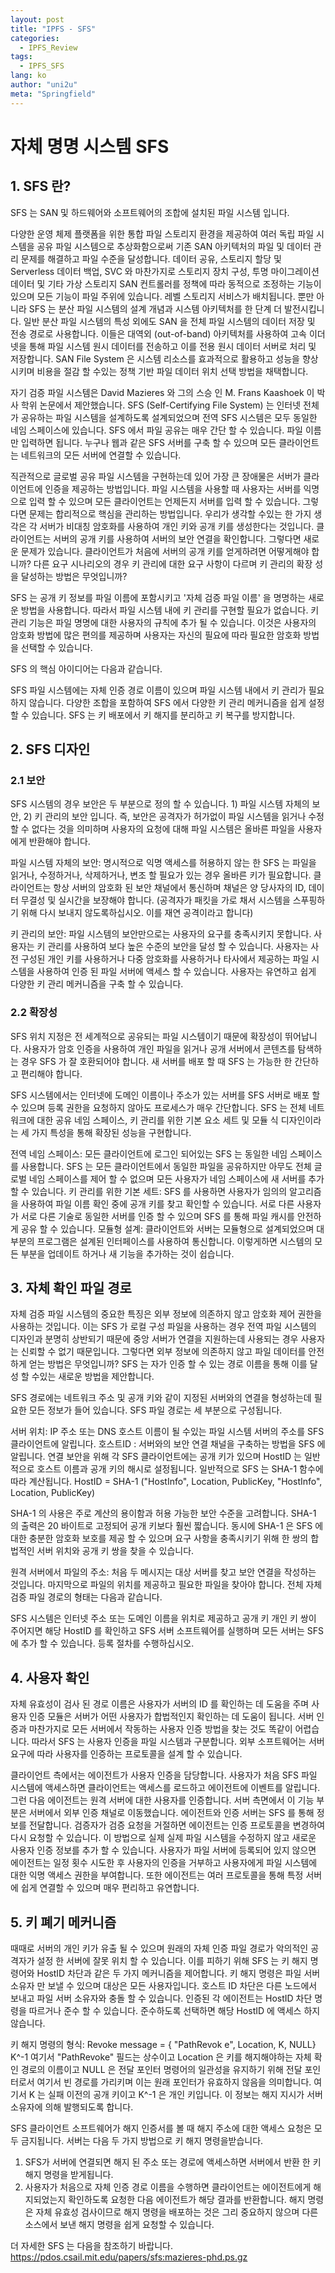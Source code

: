 ```yaml
---
layout: post
title: "IPFS - SFS"
categories:
  - IPFS_Review
tags:
  - IPFS_SFS
lang: ko
author: "uni2u"
meta: "Springfield"
---
```


# 자체 명명 시스템 SFS

## 1. SFS 란?

SFS 는 SAN 및 하드웨어와 소프트웨어의 조합에 설치된 파일 시스템 입니다.

다양한 운영 체제 플랫폼을 위한 통합 파일 스토리지 환경을 제공하여 여러 독립 파일 시스템을 공유 파일 시스템으로 추상화함으로써 기존 SAN 아키텍처의 파일 및 데이터 관리 문제를 해결하고 파일 수준을 달성합니다. 데이터 공유, 스토리지 할당 및 Serverless 데이터 백업, SVC 와 마찬가지로 스토리지 장치 구성, 투명 마이그레이션 데이터 및 기타 가상 스토리지 SAN 컨트롤러를 정책에 따라 동적으로 조정하는 기능이 있으며 모든 기능이 파일 주위에 있습니다. 레벨 스토리지 서비스가 배치됩니다. 뿐만 아니라 SFS 는 분산 파일 시스템의 설계 개념과 시스템 아키텍처를 한 단계 더 발전시킵니다. 일반 분산 파일 시스템의 특성 외에도 SAN 을 전체 파일 시스템의 데이터 저장 및 전송 경로로 사용합니다. 이들은 대역외 (out-of-band) 아키텍처를 사용하여 고속 이더넷을 통해 파일 시스템 원시 데이터를 전송하고 이를 전용 원시 데이터 서버로 처리 및 저장합니다. SAN File System 은 시스템 리소스를 효과적으로 활용하고 성능을 향상시키며 비용을 절감 할 수있는 정책 기반 파일 데이터 위치 선택 방법을 채택합니다.

자기 검증 파일 시스템은 David Mazieres 와 그의 스승 인 M. Frans Kaashoek 이 박사 학위 논문에서 제안했습니다. SFS (Self-Certifying File System) 는 인터넷 전체가 공유하는 파일 시스템을 설계하도록 설계되었으며 전역 SFS 시스템은 모두 동일한 네임 스페이스에 있습니다. SFS 에서 파일 공유는 매우 간단 할 수 있습니다. 파일 이름만 입력하면 됩니다. 누구나 웹과 같은 SFS 서버를 구축 할 수 있으며 모든 클라이언트는 네트워크의 모든 서버에 연결할 수 있습니다.

직관적으로 글로벌 공유 파일 시스템을 구현하는데 있어 가장 큰 장애물은 서버가 클라이언트에 인증을 제공하는 방법입니다. 파일 시스템을 사용할 때 사용자는 서버를 익명으로 입력 할 수 있으며 모든 클라이언트는 언제든지 서버를 입력 할 수 있습니다. 그렇다면 문제는 합리적으로 핵심을 관리하는 방법입니다. 우리가 생각할 수있는 한 가지 생각은 각 서버가 비대칭 암호화를 사용하여 개인 키와 공개 키를 생성한다는 것입니다. 클라이언트는 서버의 공개 키를 사용하여 서버의 보안 연결을 확인합니다. 그렇다면 새로운 문제가 있습니다. 클라이언트가 처음에 서버의 공개 키를 얻게하려면 어떻게해야 합니까? 다른 요구 시나리오의 경우 키 관리에 대한 요구 사항이 다르며 키 관리의 확장 성을 달성하는 방법은 무엇입니까?

SFS 는 공개 키 정보를 파일 이름에 포함시키고 '자체 검증 파일 이름' 을 명명하는 새로운 방법을 사용합니다. 따라서 파일 시스템 내에 키 관리를 구현할 필요가 없습니다. 키 관리 기능은 파일 명명에 대한 사용자의 규칙에 추가 될 수 있습니다. 이것은 사용자의 암호화 방법에 많은 편의를 제공하며 사용자는 자신의 필요에 따라 필요한 암호화 방법을 선택할 수 있습니다.

SFS 의 핵심 아이디어는 다음과 같습니다.

SFS 파일 시스템에는 자체 인증 경로 이름이 있으며 파일 시스템 내에서 키 관리가 필요하지 않습니다. 다양한 조합을 포함하여 SFS 에서 다양한 키 관리 메커니즘을 쉽게 설정할 수 있습니다. SFS 는 키 배포에서 키 해지를 분리하고 키 복구를 방지합니다.

## 2. SFS 디자인

### 2.1 보안

SFS 시스템의 경우 보안은 두 부분으로 정의 할 수 있습니다. 1) 파일 시스템 자체의 보안, 2) 키 관리의 보안 입니다. 즉, 보안은 공격자가 허가없이 파일 시스템을 읽거나 수정할 수 없다는 것을 의미하며 사용자의 요청에 대해 파일 시스템은 올바른 파일을 사용자에게 반환해야 합니다.

파일 시스템 자체의 보안: 명시적으로 익명 액세스를 허용하지 않는 한 SFS 는 파일을 읽거나, 수정하거나, 삭제하거나, 변조 할 필요가 있는 경우 올바른 키가 필요합니다. 클라이언트는 항상 서버의 암호화 된 보안 채널에서 통신하며 채널은 양 당사자의 ID, 데이터 무결성 및 실시간을 보장해야 합니다. (공격자가 패킷을 가로 채서 시스템을 스푸핑하기 위해 다시 보내지 않도록하십시오. 이를 재연 공격이라고 합니다)

키 관리의 보안: 파일 시스템의 보안만으로는 사용자의 요구를 충족시키지 못합니다. 사용자는 키 관리를 사용하여 보다 높은 수준의 보안을 달성 할 수 있습니다. 사용자는 사전 구성된 개인 키를 사용하거나 다중 암호화를 사용하거나 타사에서 제공하는 파일 시스템을 사용하여 인증 된 파일 서버에 액세스 할 수 있습니다. 사용자는 유연하고 쉽게 다양한 키 관리 메커니즘을 구축 할 수 있습니다.

### 2.2 확장성

SFS 위치 지정은 전 세계적으로 공유되는 파일 시스템이기 때문에 확장성이 뛰어납니다. 사용자가 암호 인증을 사용하여 개인 파일을 읽거나 공개 서버에서 콘텐츠를 탐색하는 경우 SFS 가 잘 호환되어야 합니다. 새 서버를 배포 할 때 SFS 는 가능한 한 간단하고 편리해야 합니다.

SFS 시스템에서는 인터넷에 도메인 이름이나 주소가 있는 서버를 SFS 서버로 배포 할 수 있으며 등록 권한을 요청하지 않아도 프로세스가 매우 간단합니다. SFS 는 전체 네트워크에 대한 공유 네임 스페이스, 키 관리를 위한 기본 요소 세트 및 모듈 식 디자인이라는 세 가지 특성을 통해 확장된 성능을 구현합니다.

전역 네임 스페이스: 모든 클라이언트에 로그인 되어있는 SFS 는 동일한 네임 스페이스를 사용합니다. SFS 는 모든 클라이언트에서 동일한 파일을 공유하지만 아무도 전체 글로벌 네임 스페이스를 제어 할 수 없으며 모든 사용자가 네임 스페이스에 새 서버를 추가 할 수 있습니다. 
키 관리를 위한 기본 세트: SFS 를 사용하면 사용자가 임의의 알고리즘을 사용하여 파일 이름 확인 중에 공개 키를 찾고 확인할 수 있습니다. 서로 다른 사용자가 서로 다른 기술로 동일한 서버를 인증 할 수 있으며 SFS 를 통해 파일 캐시를 안전하게 공유 할 수 있습니다.
모듈형 설계: 클라이언트와 서버는 모듈형으로 설계되었으며 대부분의 프로그램은 설계된 인터페이스를 사용하여 통신합니다. 이렇게하면 시스템의 모든 부분을 업데이트 하거나 새 기능을 추가하는 것이 쉽습니다.

## 3. 자체 확인 파일 경로

자체 검증 파일 시스템의 중요한 특징은 외부 정보에 의존하지 않고 암호화 제어 권한을 사용하는 것입니다. 이는 SFS 가 로컬 구성 파일을 사용하는 경우 전역 파일 시스템의 디자인과 분명히 상반되기 때문에 중앙 서버가 연결을 지원하는데 사용되는 경우 사용자는 신뢰할 수 없기 때문입니다. 그렇다면 외부 정보에 의존하지 않고 파일 데이터를 안전하게 얻는 방법은 무엇입니까? SFS 는 자가 인증 할 수 있는 경로 이름을 통해 이를 달성 할 수있는 새로운 방법을 제안합니다.

SFS 경로에는 네트워크 주소 및 공개 키와 같이 지정된 서버와의 연결을 형성하는데 필요한 모든 정보가 들어 있습니다. SFS 파일 경로는 세 부분으로 구성됩니다.

서버 위치: IP 주소 또는 DNS 호스트 이름이 될 수있는 파일 시스템 서버의 주소를 SFS 클라이언트에 알립니다.
호스트ID : 서버와의 보안 연결 채널을 구축하는 방법을 SFS 에 알립니다. 연결 보안을 위해 각 SFS 클라이언트에는 공개 키가 있으며 HostID 는 일반적으로 호스트 이름과 공개 키의 해시로 설정됩니다. 일반적으로 SFS 는 SHA-1 함수에 따라 계산됩니다. HostID = SHA-1 ("HostInfo", Location, PublicKey, "HostInfo", Location, PublicKey)

SHA-1 의 사용은 주로 계산의 용이함과 허용 가능한 보안 수준을 고려합니다. SHA-1 의 출력은 20 바이트로 고정되어 공개 키보다 훨씬 짧습니다. 동시에 SHA-1 은 SFS 에 대한 충분한 암호화 보호를 제공 할 수 있으며 요구 사항을 충족시키기 위해 한 쌍의 합법적인 서버 위치와 공개 키 쌍을 찾을 수 있습니다.

원격 서버에서 파일의 주소: 처음 두 메시지는 대상 서버를 찾고 보안 연결을 작성하는 것입니다. 마지막으로 파일의 위치를 제공하고 필요한 파일을 찾아야 합니다. 전체 자체 검증 파일 경로의 형태는 다음과 같습니다.

SFS 시스템은 인터넷 주소 또는 도메인 이름을 위치로 제공하고 공개 키 개인 키 쌍이 주어지면 해당 HostID 를 확인하고 SFS 서버 소프트웨어를 실행하며 모든 서버는 SFS 에 추가 할 수 있습니다. 등록 절차를 수행하십시오.

## 4. 사용자 확인

자체 유효성이 검사 된 경로 이름은 사용자가 서버의 ID 를 확인하는 데 도움을 주며 사용자 인증 모듈은 서버가 어떤 사용자가 합법적인지 확인하는 데 도움이 됩니다. 서버 인증과 마찬가지로 모든 서버에서 작동하는 사용자 인증 방법을 찾는 것도 똑같이 어렵습니다. 따라서 SFS 는 사용자 인증을 파일 시스템과 구분합니다. 외부 소프트웨어는 서버 요구에 따라 사용자를 인증하는 프로토콜을 설계 할 수 있습니다.

클라이언트 측에서는 에이전트가 사용자 인증을 담당합니다. 사용자가 처음 SFS 파일 시스템에 액세스하면 클라이언트는 액세스를 로드하고 에이전트에 이벤트를 알립니다. 그런 다음 에이전트는 원격 서버에 대한 사용자를 인증합니다. 서버 측면에서 이 기능 부분은 서버에서 외부 인증 채널로 이동했습니다. 에이전트와 인증 서버는 SFS 를 통해 정보를 전달합니다. 검증자가 검증 요청을 거절하면 에이전트는 인증 프로토콜을 변경하여 다시 요청할 수 있습니다. 이 방법으로 실제 실제 파일 시스템을 수정하지 않고 새로운 사용자 인증 정보를 추가 할 수 있습니다. 사용자가 파일 서버에 등록되어 있지 않으면 에이전트는 일정 횟수 시도한 후 사용자의 인증을 거부하고 사용자에게 파일 시스템에 대한 익명 액세스 권한을 부여합니다. 또한 에이전트는 여러 프로토콜을 통해 특정 서버에 쉽게 연결할 수 있으며 매우 편리하고 유연합니다.

## 5. 키 폐기 메커니즘

때때로 서버의 개인 키가 유출 될 수 있으며 원래의 자체 인증 파일 경로가 악의적인 공격자가 설정 한 서버에 잘못 위치 할 수 있습니다. 이를 피하기 위해 SFS 는 키 해지 명령어와 HostID 차단과 같은 두 가지 메커니즘을 제어합니다. 키 해지 명령은 파일 서버 소유자 만 보낼 수 있으며 대상은 모든 사용자입니다. 호스트 ID 차단은 다른 노드에서 보내고 파일 서버 소유자와 충돌 할 수 있습니다. 인증된 각 에이전트는 HostID 차단 명령을 따르거나 준수 할 수 있습니다. 준수하도록 선택하면 해당 HostID 에 액세스 하지 않습니다.

키 해지 명령의 형식: Revoke message = { "PathRevok e", Location, K, NULL} K^-1 
여기서 "PathRevoke" 필드는 상수이고 Location 은 키를 해지해야하는 자체 확인 경로의 이름이고 NULL 은 전달 포인터 명령어의 일관성을 유지하기 위해 전달 포인터로서 여기서 빈 경로를 가리키며 이는 원래 포인터가 유효하지 않음을 의미합니다. 여기서 K 는 실패 이전의 공개 키이고 K^-1 은 개인 키입니다. 이 정보는 해지 지시가 서버 소유자에 의해 발행되도록 합니다.

SFS 클라이언트 소프트웨어가 해지 인증서를 볼 때 해지 주소에 대한 액세스 요청은 모두 금지됩니다. 서버는 다음 두 가지 방법으로 키 해지 명령을받습니다.
1) SFS가 서버에 연결되면 해지 된 주소 또는 경로에 액세스하면 서버에서 반환 한 키 해지 명령을 받게됩니다.
2) 사용자가 처음으로 자체 인증 경로 이름을 수행하면 클라이언트는 에이전트에게 해지되었는지 확인하도록 요청한 다음 에이전트가 해당 결과를 반환합니다. 해지 명령은 자체 유효성 검사이므로 해지 명령을 배포하는 것은 그리 중요하지 않으며 다른 소스에서 보낸 해지 명령을 쉽게 요청할 수 있습니다.

더 자세한 SFS 는 다음을 참조하기 바랍니다. https://pdos.csail.mit.edu/papers/sfs:mazieres-phd.ps.gz
